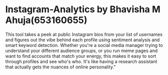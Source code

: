 # Instagram-Analytics by Bhavisha M Ahuja(653160655)
This tool takes a peek at public Instagram bios from your list of usernames and figures out the vibe behind each profile using sentiment analysis and smart keyword detection. Whether you're a social media manager trying to understand your different audience groups, or you run meme pages and want to find accounts that match your energy, this makes it easy to sort through profiles and see who's who. It's like having a research assistant that actually gets the nuances of online personality."
